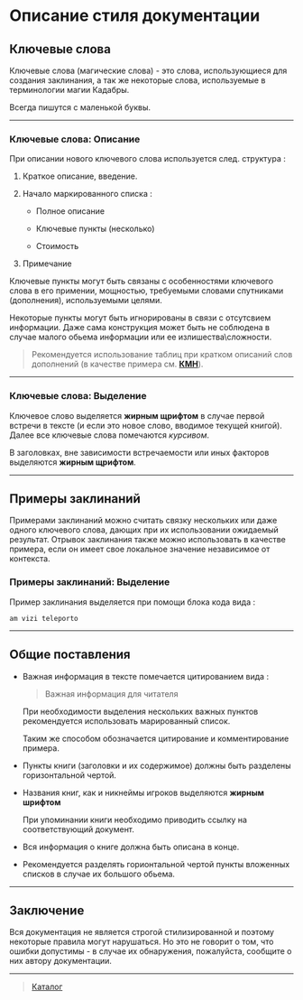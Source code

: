# Описание стиля документации #

## Ключевые слова ##

Ключевые слова (магические слова) - это слова, использующиеся для создания заклинания, а так же некоторые слова, используемые в терминологии магии Кадабры.

Всегда пишутся с маленькой буквы.

***

### Ключевые слова: Описание ###

При описании нового ключевого слова используется след. структура :

1. Краткое описание, введение.

2. Начало маркированного списка :
  
    * Полное описание

    * Ключевые пункты (несколько)

    * Стоимость

3. Примечание

Ключевые пункты могут быть связаны с особенностями ключевого слова в его примении, мощностью, требуемыми словами спутниками (дополнения), используемыми целями.

Некоторые пункты могут быть игнорированы в связи с отсутсвием информации. Даже сама конструкция может быть не соблюдена в случае малого обьема информации или ее излишества\сложности.

>Рекомендуется использование таблиц при кратком описаний слов дополнений (в качестве примера см. [**КМН**](Основная%20литература/КМН/КМН.md)).

***

### Ключевые слова: Выделение ###

Ключевое слово выделяется **жирным щрифтом** в случае первой встречи в тексте (и если это новое слово, вводимое текущей книгой). Далее все ключевые слова помечаются *курсивом*.

В заголовках, вне зависимости встречаемости или иных факторов выделяются **жирным щрифтом**.

***

## Примеры заклинаний ##

Примерами заклинаний можно считать связку нескольких или даже одного ключевого слова, дающих при их использовании ожидаемый результат. Отрывок заклинания также можно использовать в качестве примера, если он имеет свое локальное значение независимое от контекста.

### Примеры заклинаний: Выделение ###

Пример заклинания выделяется при помощи блока кода вида :

```cadabra
am vizi teleporto
```

***

## Общие поставления ##

* Важная информация в тексте помечается цитированием вида :

  >Важная информация для читателя

  При необходимости выделения нескольких важных пунктов рекомендуется использовать марированный список.

  Таким же способом обозначается цитирование и комментирование примера.

* Пункты книги (заголовки и их содержимое) должны быть разделены горизонтальной чертой.

* Названия книг, как и никнеймы игроков выделяются **жирным шрифтом**
  
  При упоминании книги необходимо приводить ссылку на соответствующий документ.

* Вся информация о книге должна быть описана в конце.

* Рекомендуется разделять горионтальной чертой пункты вложенных списков в случае их большого обьема.

***

## Заключение ##

Вся документация не является строгой стилизированной и поэтому некоторые правила могут нарушаться. Но это не говорит о том, что ошибки допустимы - в случае их обнаружения, пожалуйста, сообщите о них автору документации.

***

>[Каталог](navigation.md)
